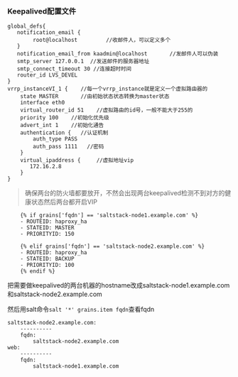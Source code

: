 ### Keepalived配置文件
```
global_defs{
   notification_email {
        root@localhost         //收邮件人，可以定义多个
   }
   notification_email_from kaadmin@localhost       //发邮件人可以伪装
   smtp_server 127.0.0.1  //发送邮件的服务器地址
   smtp_connect_timeout 30 //连接超时时间
   router_id LVS_DEVEL       
}
vrrp_instanceVI_1 {    //每一个vrrp_instance就是定义一个虚拟路由器的
    state MASTER       //由初始状态状态转换为master状态
    interface eth0    
    virtual_router_id 51    //虚拟路由的id号，一般不能大于255的
    priority 100    //初始化优先级
    advert_int 1    //初始化通告
    authentication {   //认证机制
        auth_type PASS
        auth_pass 1111   //密码
    }
    virtual_ipaddress {     //虚拟地址vip
       172.16.2.8
    }
}
```

> 确保两台的防火墙都要放开，不然会出现两台keepalived检测不到对方的健康状态然后两台都开启VIP


```
    {% if grains['fqdn'] == 'saltstack-node1.example.com' %}
    - ROUTEID: haproxy_ha
    - STATEID: MASTER
    - PRIORITYID: 150

    {% elif grains['fqdn'] == 'saltstack-node2.example.com' %}
    - ROUTEID: haproxy_ha
    - STATEID: BACKUP
    - PRIORITYID: 100
    {% endif %}
```
把需要做keepalived的两台机器的hostname改成saltstack-node1.example.com和saltstack-node2.example.com

然后用salt命令`salt '*' grains.item fqdn`查看fqdn

```
saltstack-node2.example.com:
    ----------
    fqdn:
        saltstack-node2.example.com
web:
    ----------
    fqdn:
        saltstack-node1.example.com

```

